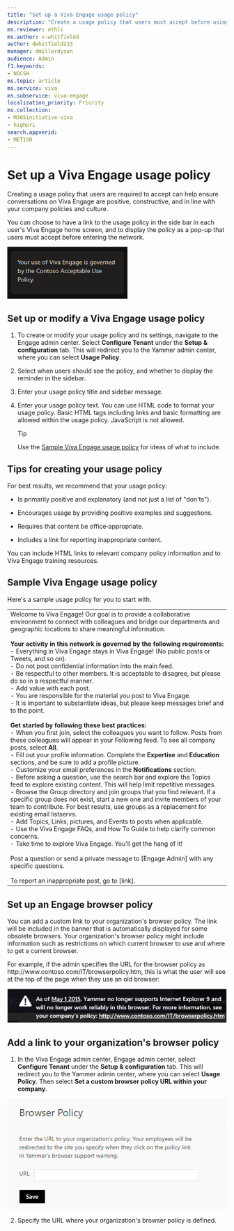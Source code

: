 ```yaml
---
title: "Set up a Viva Engage usage policy"
description: "Create a usage policy that users must accept before using Viva Engage."
ms.reviewer: ethli
ms.author: v-whitfieldd
author: dwhitfield233
manager: dmillerdyson
audience: Admin
f1.keywords:
- NOCSH
ms.topic: article
ms.service: viva
ms.subservice: viva-engage
localization_priority: Priority
ms.collection:  
- M365initiative-viva
- highpri
search.appverid:
- MET150
---
```


# Set up a Viva Engage usage policy

Creating a usage policy that users are required to accept can help ensure conversations on Viva Engage are positive, constructive, and in line with your company policies and culture. 
  
You can choose to have a link to the usage policy in the side bar in each user's Viva Engage home screen, and to display the policy as a pop-up that users must accept before entering the network.
  
![The usage policy is displayed on the right sidebar.](../media/set-up-usage-policy-message.png)
  
## Set up or modify a Viva Engage usage policy

1. To create or modify your usage policy and its settings, navigate to the  Engage admin center. Select **Configure Tenant** under the **Setup & configuration** tab. This will redirect you to the Yammer admin center, where you can select **Usage Policy**.

2. Select when users should see the policy, and whether to display the reminder in the sidebar.

3. Enter your usage policy title and sidebar message.

4. Enter your usage policy text. You can use HTML code to format your usage policy. Basic HTML tags including links and basic formatting are allowed within the usage policy. JavaScript is not allowed.

    > [!TIP]
    > Use the [Sample Viva Engage usage policy](set-up-usage-policy.md#SampleUsePolicy) for ideas of what to include.
  
## Tips for creating your usage policy

For best results, we recommend that your usage policy:
  
- Is primarily positive and explanatory (and not just a list of "don'ts").

- Encourages usage by providing positive examples and suggestions.

- Requires that content be office‐appropriate.

- Includes a link for reporting inappropriate content.

You can include HTML links to relevant company policy information and to Viva Engage training resources.
  
## Sample Viva Engage usage policy
<a name="SampleUsePolicy"> </a>

Here's a sample usage policy for you to start with.
  
||
|:-----|
| Welcome to Viva Engage! Our goal is to provide a collaborative environment to connect with colleagues and bridge our departments and geographic locations to share meaningful information.  <br/><br> **Your activity in this network is governed by the following requirements:**<br>- Everything in Viva Engage stays in Viva Engage! (No public posts or Tweets, and so on).<br>- Do not post confidential information into the main feed.<br>- Be respectful to other members. It is acceptable to disagree, but please do so in a respectful manner.<br>- Add value with each post. <br>- You are responsible for the material you post to Viva Engage.<br>- It is important to substantiate ideas, but please keep messages brief and to the point.<br><br>**Get started by following these best practices:**<br>- When you first join, select the colleagues you want to follow. Posts from these colleagues will appear in your Following feed. To see all company posts, select **All**.<br>- Fill out your profile information. Complete the **Expertise** and **Education** sections, and be sure to add a profile picture.<br>- Customize your email preferences in the **Notifications** section.<br>- Before asking a question, use the search bar and explore the Topics feed to explore existing content. This will help limit repetitive messages.<br>- Browse the Group directory and join groups that you find relevant. If a specific group does not exist, start a new one and invite members of your team to contribute. For best results, use groups as a replacement for existing email listservs.<br>- Add Topics, Links, pictures, and Events to posts when applicable.<br>- Use the Viva Engage FAQs, and How To Guide to help clarify common concerns.<br>- Take time to explore Viva Engage. You'll get the hang of it!<br><br>Post a question or send a private message to [Engage Admin] with any specific questions.<br><br> To report an inappropriate post, go to [link].  <br/> |
   
<a name="BrowserPolicy"> </a>
## Set up an Engage browser policy

You can add a custom link to your organization's browser policy. The link will be included in the banner that is automatically displayed for some obsolete browsers. Your organization's browser policy might include information such as restrictions on which current browser to use and where to get a current browser.
  
 For example, if the admin specifies the URL for the browser policy as http&#58;//www&#46;contoso&#46;com/IT/browserpolicy&#46;htm, this is what the user will see at the top of the page when they use an old browser: 
  
![Example of custom browser policy URL in obsolete browser notification.](../media/set-up-usage-policy-browser-warning.png)
  
## Add a link to your organization's browser policy
  
1. In the Viva Engage admin center, Engage admin center, select **Configure Tenant** under the **Setup & configuration** tab. This will redirect you to the Yammer admin center, where you can select **Usage Policy**. Then select **Set a custom browser policy URL within your company**.

![Set a custom browser policy in the admin center](../media/set-up-usage-policy-browser-policy.png)

2. Specify the URL where your organization's browser policy is defined.
